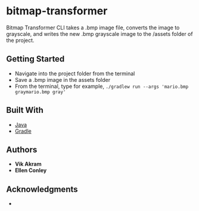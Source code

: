 # bitmap-transformer

Bitmap Transformer CLI takes a .bmp image file, converts the image to grayscale, and writes the new .bmp grayscale image to the /assets folder of the project.

## Getting Started

- Navigate into the project folder from the terminal
- Save a .bmp image in the assets folder 
- From the terminal, type for example, `./gradlew run --args 'mario.bmp graymario.bmp gray'`

## Built With

* [Java](https://www.java.com/en/)
* [Gradle](https://gradle.org/)

## Authors

* **Vik Akram**
* **Ellen Conley**

## Acknowledgments

* 
